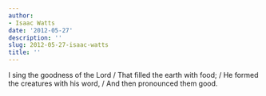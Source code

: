 ```yaml
---
author:
- Isaac Watts
date: '2012-05-27'
description: ''
slug: 2012-05-27-isaac-watts
title: ''
---
```

I sing the goodness of the Lord / That filled the earth with food; / He formed the creatures with his word, / And then pronounced them good.



